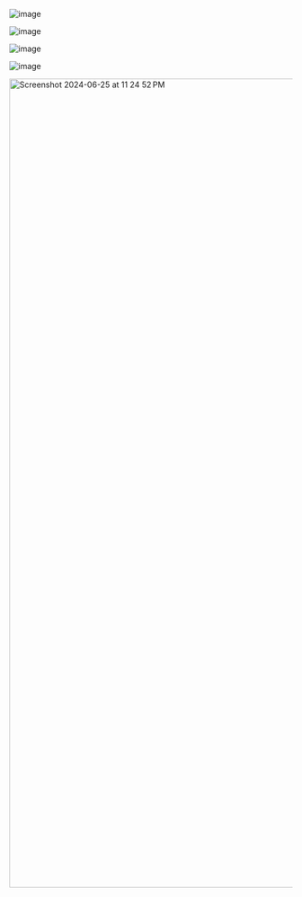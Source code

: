![image](https://github.com/abdubar/seg3103_playground/assets/144919862/5b9d4444-fc6e-4580-917f-f7f0b9ebf508)

![image](https://github.com/abdubar/seg3103_playground/assets/144919862/b667d073-83a6-432b-af5c-b468aeba5f71)

![image](https://github.com/abdubar/seg3103_playground/assets/144919862/feff2f9b-27b2-4916-915b-9a20b9bc2f14)

![image](https://github.com/abdubar/seg3103_playground/assets/144919862/961f6885-392c-41e0-956a-2ace471fb006)

<img width="1440" alt="Screenshot 2024-06-25 at 11 24 52 PM" src="https://github.com/ahmadsobohhh/seg3103_playground/assets/115435738/50c6754f-4403-4fcd-befc-c14d950efebb">

